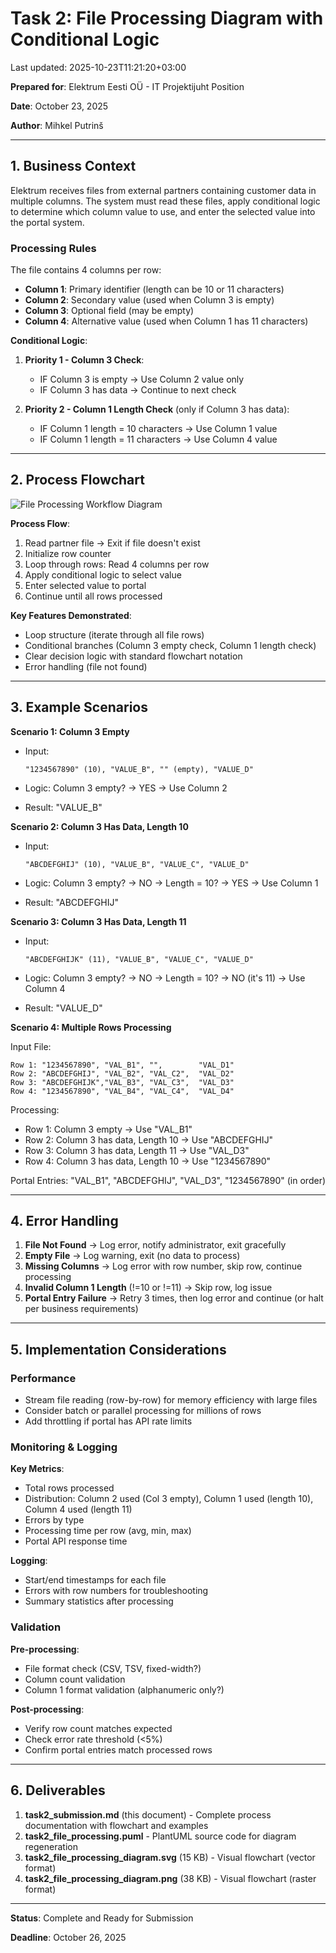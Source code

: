 # Task 2: File Processing Diagram with Conditional Logic

Last updated: 2025-10-23T11:21:20+03:00

**Prepared for**: Elektrum Eesti OÜ - IT Projektijuht Position

**Date**: October 23, 2025

**Author**: Mihkel Putrinš

---

## 1. Business Context

Elektrum receives files from external partners containing customer data in multiple columns. The system must read these files, apply conditional logic to determine which column value to use, and enter the selected value into the portal system.

### Processing Rules

The file contains 4 columns per row:

- **Column 1**: Primary identifier (length can be 10 or 11 characters)
- **Column 2**: Secondary value (used when Column 3 is empty)
- **Column 3**: Optional field (may be empty)
- **Column 4**: Alternative value (used when Column 1 has 11 characters)

**Conditional Logic**:

1. **Priority 1 - Column 3 Check**:

   - IF Column 3 is empty → Use Column 2 value only
   - IF Column 3 has data → Continue to next check

2. **Priority 2 - Column 1 Length Check** (only if Column 3 has data):
   - IF Column 1 length = 10 characters → Use Column 1 value
   - IF Column 1 length = 11 characters → Use Column 4 value

---

## 2. Process Flowchart

![File Processing Workflow Diagram](task2_file_processing_diagram.svg)

**Process Flow**:

1. Read partner file → Exit if file doesn't exist
2. Initialize row counter
3. Loop through rows: Read 4 columns per row
4. Apply conditional logic to select value
5. Enter selected value to portal
6. Continue until all rows processed

**Key Features Demonstrated**:

- Loop structure (iterate through all file rows)
- Conditional branches (Column 3 empty check, Column 1 length check)
- Clear decision logic with standard flowchart notation
- Error handling (file not found)

---

## 3. Example Scenarios

**Scenario 1: Column 3 Empty**  

- Input:

  ```text
  "1234567890" (10), "VALUE_B", "" (empty), "VALUE_D"
  ```

- Logic: Column 3 empty? → YES → Use Column 2
- Result: "VALUE_B"

**Scenario 2: Column 3 Has Data, Length 10**  

- Input:

  ```text
  "ABCDEFGHIJ" (10), "VALUE_B", "VALUE_C", "VALUE_D"
  ```

- Logic: Column 3 empty? → NO → Length = 10? → YES → Use Column 1
- Result: "ABCDEFGHIJ"

**Scenario 3: Column 3 Has Data, Length 11**  

- Input:

  ```text
  "ABCDEFGHIJK" (11), "VALUE_B", "VALUE_C", "VALUE_D"
  ```

- Logic: Column 3 empty? → NO → Length = 10? → NO (it's 11) → Use Column 4
- Result: "VALUE_D"

**Scenario 4: Multiple Rows Processing**  

Input File:

```text
Row 1: "1234567890", "VAL_B1", "",        "VAL_D1"
Row 2: "ABCDEFGHIJ", "VAL_B2", "VAL_C2",  "VAL_D2"
Row 3: "ABCDEFGHIJK","VAL_B3", "VAL_C3",  "VAL_D3"
Row 4: "1234567890", "VAL_B4", "VAL_C4",  "VAL_D4"
```

Processing:

- Row 1: Column 3 empty → Use "VAL_B1"
- Row 2: Column 3 has data, Length 10 → Use "ABCDEFGHIJ"
- Row 3: Column 3 has data, Length 11 → Use "VAL_D3"
- Row 4: Column 3 has data, Length 10 → Use "1234567890"

Portal Entries: "VAL_B1", "ABCDEFGHIJ", "VAL_D3", "1234567890" (in order)

---

## 4. Error Handling

1. **File Not Found** → Log error, notify administrator, exit gracefully
2. **Empty File** → Log warning, exit (no data to process)
3. **Missing Columns** → Log error with row number, skip row, continue processing
4. **Invalid Column 1 Length** (!=10 or !=11) → Skip row, log issue
5. **Portal Entry Failure** → Retry 3 times, then log error and continue (or halt per business requirements)

---

## 5. Implementation Considerations

### Performance

- Stream file reading (row-by-row) for memory efficiency with large files
- Consider batch or parallel processing for millions of rows
- Add throttling if portal has API rate limits

### Monitoring & Logging

**Key Metrics**:

- Total rows processed
- Distribution: Column 2 used (Col 3 empty), Column 1 used (length 10), Column 4 used (length 11)
- Errors by type
- Processing time per row (avg, min, max)
- Portal API response time

**Logging**:

- Start/end timestamps for each file
- Errors with row numbers for troubleshooting
- Summary statistics after processing

### Validation

**Pre-processing**:

- File format check (CSV, TSV, fixed-width?)
- Column count validation
- Column 1 format validation (alphanumeric only?)

**Post-processing**:

- Verify row count matches expected
- Check error rate threshold (<5%)
- Confirm portal entries match processed rows

---

## 6. Deliverables

1. **task2_submission.md** (this document) - Complete process documentation with flowchart and examples
2. **task2_file_processing.puml** - PlantUML source code for diagram regeneration
3. **task2_file_processing_diagram.svg** (15 KB) - Visual flowchart (vector format)
4. **task2_file_processing_diagram.png** (38 KB) - Visual flowchart (raster format)

---

**Status**: Complete and Ready for Submission

**Deadline**: October 26, 2025
